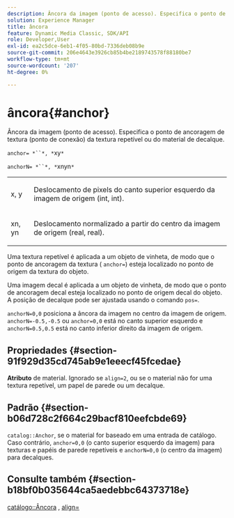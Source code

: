 ```yaml
---
description: Âncora da imagem (ponto de acesso). Especifica o ponto de ancoragem de textura (ponto de conexão) da textura repetível ou do material de decalque.
solution: Experience Manager
title: âncora
feature: Dynamic Media Classic, SDK/API
role: Developer,User
exl-id: ea2c5dce-6eb1-4f05-80bd-7336deb08b9e
source-git-commit: 206e4643e3926cb85b4be2189743578f88180be7
workflow-type: tm+mt
source-wordcount: '207'
ht-degree: 0%

---
```


# âncora{#anchor}

Âncora da imagem (ponto de acesso). Especifica o ponto de ancoragem de textura (ponto de conexão) da textura repetível ou do material de decalque.

`anchor= *``*, *`xy`*`

`anchorN= *``*, *`xnyn`*`

<table id="simpletable_1D8E91D8424A424787C4D20C9B040115"> 
 <tr class="strow"> 
  <td class="stentry"> <p><span class="varname"> x</span>,  <span class="varname"> y</span> </p></td> 
  <td class="stentry"> <p>Deslocamento de pixels do canto superior esquerdo da imagem de origem (int, int). </p></td> 
 </tr> 
 <tr class="strow"> 
  <td class="stentry"> <p><span class="varname"> xn</span>,  <span class="varname"> yn</span> </p></td> 
  <td class="stentry"> <p>Deslocamento normalizado a partir do centro da imagem de origem (real, real). </p></td> 
 </tr> 
</table>

Uma textura repetível é aplicada a um objeto de vinheta, de modo que o ponto de ancoragem da textura ( `anchor=`) esteja localizado no ponto de origem da textura do objeto.

Uma imagem decal é aplicada a um objeto de vinheta, de modo que o ponto de ancoragem decal esteja localizado no ponto de origem decal do objeto. A posição de decalque pode ser ajustada usando o comando `pos=`.

`anchorN=0,0` posiciona a âncora da imagem no centro da imagem de origem. `anchorN=-0.5,-0.5` ou  `anchor=0,0` está no canto superior esquerdo e  `anchorN=0.5,0.5` está no canto inferior direito da imagem de origem.

## Propriedades {#section-91f929d35cd745ab9e1eeecf45fcedae}

**Atributo** de material. Ignorado se `align=2`, ou se o material não for uma textura repetível, um papel de parede ou um decalque.

## Padrão {#section-b06d728c2f664c29bacf810eefcbde69}

`catalog::Anchor`, se o material for baseado em uma entrada de catálogo. Caso contrário, `anchor=0,0` (o canto superior esquerdo da imagem) para texturas e papéis de parede repetíveis e `anchorN=0,0` (o centro da imagem) para decalques.

## Consulte também {#section-b18bf0b035644ca5aedebbc64373718e}

[catálogo::Âncora](../../../../../ir-api/material-cat/image-rendering-api-ref/c-ir-material-catalog/c-ir-material-data-reference/r-ir-cat-anchor.md#reference-d9b1d49db1fc440686f64b84453297ab) ,  [align=](../../../../../ir-api/http-protocol/image-rendering-api-ref/c-ir-http-protocol-ref/c-ir-http-protocol-command-reference/r-ir-align.md#reference-4d63baa522ce42f9b15167ba34c5c6a7)
